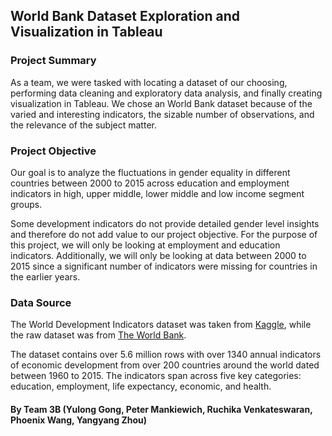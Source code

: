 ## World Bank Dataset Exploration and Visualization in Tableau

### Project Summary
As a team, we were tasked with locating a dataset of our choosing, performing data cleaning and exploratory data analysis, and finally creating visualization in Tableau. We chose an World Bank dataset because of the varied and interesting indicators, the sizable number of observations, and the relevance of the subject matter.

### Project Objective
Our goal is to analyze the fluctuations in gender equality in different countries between 2000 to 2015 across education and employment indicators in high, upper middle, lower middle and low income segment groups. 

Some development indicators do not provide detailed gender level insights and therefore do not add value to our project objective. For the purpose of this project, we will only be looking at employment and education indicators. Additionally, we will only be looking at data between 2000 to 2015 since a significant number of indicators were missing for countries in the earlier years.

### Data Source
The World Development Indicators dataset was taken from [Kaggle](https://www.kaggle.com/worldbank/world-development-indicators), while the raw dataset was from [The World Bank](https://datacatalog.worldbank.org/dataset/world-development-indicators).

The dataset contains over 5.6 million rows with over 1340 annual indicators of economic development from over 200 countries around the world dated between 1960 to 2015. The indicators span across five key categories: education, employment, life expectancy, economic, and health.

#### By Team 3B (Yulong Gong, Peter Mankiewich, Ruchika Venkateswaran, Phoenix Wang, Yangyang Zhou)
